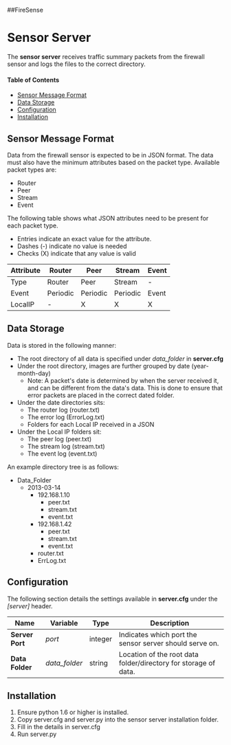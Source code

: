 ##FireSense

Sensor Server
=========
The __sensor server__ receives traffic summary packets from the firewall sensor and logs the files to the correct directory.

#### Table of Contents
- [Sensor Message Format](#sensor-message-format)
- [Data Storage](#data-storage)
- [Configuration](#configuration)
- [Installation](#installation)

Sensor Message Format
----
Data from the firewall sensor is expected to be in JSON format. The data must also have the minimum attributes based on the packet type.
Available packet types are:

- Router
- Peer
- Stream
- Event

The following table shows what JSON attributes need to be present for each packet type.

- Entries indicate an exact value for the attribute.
- Dashes (-) indicate no value is needed
- Checks (X) indicate that any value is valid

Attribute | Router   | Peer     | Stream   | Event
--------- | -------- | -------- | -------- | -----
Type      | Router   | Peer     | Stream   | -
Event     | Periodic | Periodic | Periodic | Event
LocalIP   | -        | X        | X        | X

Data Storage
----
 Data is stored in the following manner:

- The root directory of all data is specified under _data_folder_ in __server.cfg__
- Under the root directory, images are further grouped by date (year-month-day)
  - Note: A packet's date is determined by when the server received it, and can be different from the data's data. This is done to ensure that error packets are placed in the correct dated folder.
- Under the date directories sits:
  - The router log (router.txt)
  - The error log (ErrorLog.txt)
  - Folders for each Local IP received in a JSON
- Under the Local IP folders sit:
  - The peer log (peer.txt)
  - The stream log (stream.txt)
  - The event log (event.txt)

An example directory tree is as follows:

- Data_Folder
  - 2013-03-14
    - 192.168.1.10
	  - peer.txt
	  - stream.txt
	  - event.txt
    - 192.168.1.42
	  - peer.txt
	  - stream.txt
	  - event.txt
	- router.txt
	- ErrLog.txt

Configuration
----
The following section details the settings available in __server.cfg__ under the _[server]_ header.

Name                 | Variable        | Type    | Description
-------------------- | --------------- | ------- | -----------
__Server Port__      | _port_          | integer | Indicates which port the sensor server should serve on.
__Data Folder__      | _data_folder_   | string  | Location of the root data folder/directory for storage of data.

Installation
----
1. Ensure python 1.6 or higher is installed.
2. Copy server.cfg and server.py into the sensor server installation folder.
3. Fill in the details in server.cfg
4. Run server.py
